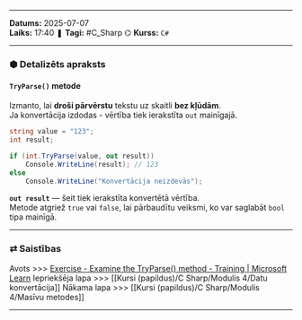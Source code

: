 ___
**Datums:** 2025-07-07   
**Laiks:** 17:40 
❚ **Tagi:** #C_Sharp 
⌬ **Kurss:**  `C#`

---
### ⬢ Detalizēts apraksts
#### `TryParse()` metode

Izmanto, lai **droši pārvērstu** tekstu uz skaitli **bez kļūdām**.  
Ja konvertācija izdodas - vērtība tiek ierakstīta `out` mainīgajā.

```csharp
string value = "123";
int result;

if (int.TryParse(value, out result))
    Console.WriteLine(result); // 123
else
    Console.WriteLine("Konvertācija neizdevās");
```

**`out result`** — šeit tiek ierakstīta konvertētā vērtība.  
Metode atgriež `true` vai `false`, lai pārbaudītu veiksmi, ko var saglabāt `bool` tipa mainīgā.

---
### ⇄ Saistības
Avots >>> [Exercise - Examine the TryParse() method - Training \| Microsoft Learn](https://learn.microsoft.com/en-us/training/modules/csharp-convert-cast/3-exercise-tryparse)
Iepriekšēja lapa >>> [[Kursi (papildus)/C Sharp/Modulis 4/Datu konvertācija]]
Nākama lapa >>> [[Kursi (papildus)/C Sharp/Modulis 4/Masīvu metodes]]
___